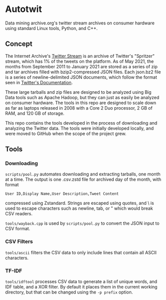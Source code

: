 # Autotwit

Data mining archive.org's twitter stream archives on consumer hardware using standard Linux tools, Python, and C++.

## Concept

The Internet Archive's [Twitter Stream](https://archive.org/search.php?query=collection%3Atwitterstream) is an archive of Twitter's "Spritzer" stream, which has 1% of the tweets on the platform. As of May 2021, the months from September 2011 to January 2021 are stored as a series of zip and tar archives filled with bzip2-compressed JSON files. Each json.bz2 file is a series of newline-delimited JSON documents, which follow the format seen in [Twitter's Documentation](https://developer.twitter.com/en/docs/twitter-api/v1/data-dictionary/overview).

These large tarballs and zip files are designed to be analyzed using Big Data tools such as Apache Hadoop, but they can just as easily be analyzed on consumer hardware. The tools in this repo are designed to scale down as far as laptops released in 2008 with a Core 2 Duo processor, 2 GB of RAM, and 120 GB of storage.

This repo contains the tools developed in the process of downloading and analyzing the Twitter data. The tools were initially developed locally, and were moved to GitHub when the scope of the project grew.

## Tools

### Downloading

`scripts/pool.py` automates downloading and extracting tarballs, one month at a time. The output is one .csv.zstd file for archived day of the month, with format

`User ID,Display Name,User Description,Tweet Content`

compressed using Zstandard. Strings are escaped using quotes, and \ is used to escape characters such as newline, tab, or " which would break CSV readers.

`tools/wayback.cpp` is used by `scripts/pool.py` to convert the JSON input to CSV format.

### CSV Filters

`tools/ascii` filters the CSV data to only include lines that contain all ASCII characters.

### TF-IDF

`tools/idftool` processes CSV data to generate a list of unique words, and IDF table, and a XOR filter. By default it places them in the current working directory, but that can be changed using the `-p prefix` option.
